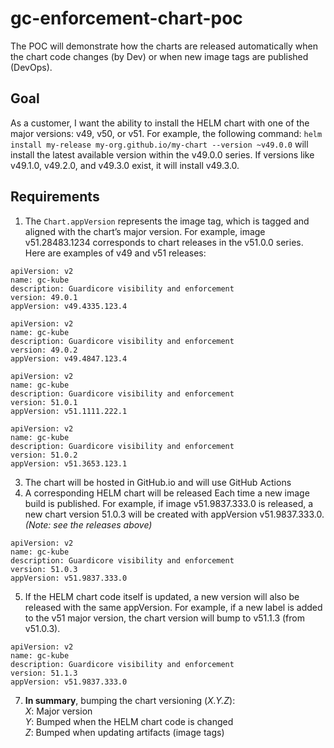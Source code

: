 # gc-enforcement-chart-poc
The POC will demonstrate how the charts are  released  automatically when the chart code changes (by Dev) or when new image tags are published (DevOps).
## Goal
As a customer, I want the ability to install the HELM chart with one of the major versions: v49, v50, or v51. For example, the following command: ```helm install my-release my-org.github.io/my-chart --version ~v49.0.0```  will install the latest available version within the v49.0.0 series. If versions like v49.1.0, v49.2.0, and v49.3.0 exist, it will install v49.3.0.

## Requirements
1. The ```Chart.appVersion``` represents the image tag, which is tagged and aligned with the chart’s major version.  For example, image v51.28483.1234 corresponds to chart releases in the v51.0.0 series.  
Here are examples of v49 and v51 releases:  
```
apiVersion: v2
name: gc-kube
description: Guardicore visibility and enforcement
version: 49.0.1
appVersion: v49.4335.123.4

apiVersion: v2
name: gc-kube
description: Guardicore visibility and enforcement
version: 49.0.2
appVersion: v49.4847.123.4

apiVersion: v2
name: gc-kube
description: Guardicore visibility and enforcement
version: 51.0.1
appVersion: v51.1111.222.1

apiVersion: v2
name: gc-kube
description: Guardicore visibility and enforcement
version: 51.0.2
appVersion: v51.3653.123.1
```

3. The chart will be hosted in GitHub.io and will use GitHub Actions
4. A corresponding HELM chart will be released Each time a new image build is published. For example, if image v51.9837.333.0 is released, a new chart version 51.0.3 will be created with appVersion v51.9837.333.0.   *(Note: see the releases  above)*
```
apiVersion: v2
name: gc-kube
description: Guardicore visibility and enforcement
version: 51.0.3
appVersion: v51.9837.333.0
```
5. If the HELM chart code itself is updated, a new version will also be released with the same appVersion. For example, if a new label is added to the v51 major version, the chart version will bump to v51.1.3 (from v51.0.3).
```
apiVersion: v2
name: gc-kube
description: Guardicore visibility and enforcement
version: 51.1.3
appVersion: v51.9837.333.0
```
7. **In summary**, bumping the chart versioning (*X.Y.Z*):  
    *X*: Major version  
    *Y*: Bumped when the HELM chart code is changed  
    *Z*: Bumped when updating artifacts (image tags)  